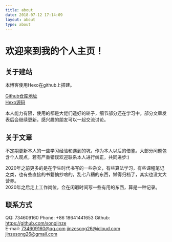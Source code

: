 ```yaml
---
title: about
date: 2018-07-12 17:14:09
layout: about
type: about
---
```


# 欢迎来到我的个人主页！

## 关于建站

本博客使用Hexo在github上搭建。

[Github仓库地址](https://github.com/songjinze/songjinze.github.io)  
[Hexo源码](https://github.com/hexojs/hexo)  

本人能力有限，使用的都是大佬们造好的轮子，细节部分还在学习中。部分文章发表后会继续更新，感兴趣的朋友可以一起交流讨论。

## 关于文章

不定期更新本人的一些学习经验和遇到的坑，作为本人以后的借鉴。大部分问题包含个人观点，若有严重错误欢迎联系本人进行纠正，共同进步:)

2020年之前更多的是在学生时代书写的一些杂文，有些算法学习，有些课程笔记之类，也有些直接的书籍摘抄啥的，乱七八糟的东西，懒得归档了，其实也没太大营养。  
2020年之后走上工作岗位，会在闲暇时间写一些有用的东西，算是一种记录。  

## 联系方式

QQ: 734609160
Phone: +86 18641441653
Github: https://github.com/songjinze  
E-mail: 734609160@qq.com jinzesong26@icloud.com jinzesong26@gmail.com